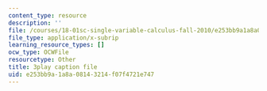 ```yaml
---
content_type: resource
description: ''
file: /courses/18-01sc-single-variable-calculus-fall-2010/e253bb9a1a8a08143214f07f4721e747_BGE3wb7H2PA.srt
file_type: application/x-subrip
learning_resource_types: []
ocw_type: OCWFile
resourcetype: Other
title: 3play caption file
uid: e253bb9a-1a8a-0814-3214-f07f4721e747
---
```

